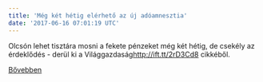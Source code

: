 ```yaml
---
title: 'Még két hétig elérhető az új adóamnesztia'
date: '2017-06-16 07:01:19 UTC'
---
```


Olcsón lehet tisztára mosni a fekete pénzeket még két hétig, de csekély az érdeklődés - derül  ki a Világgazdaság<http://ift.tt/2rD3Cd8> cikkéből.


[Bővebben](http://ift.tt/2s84YQM)
